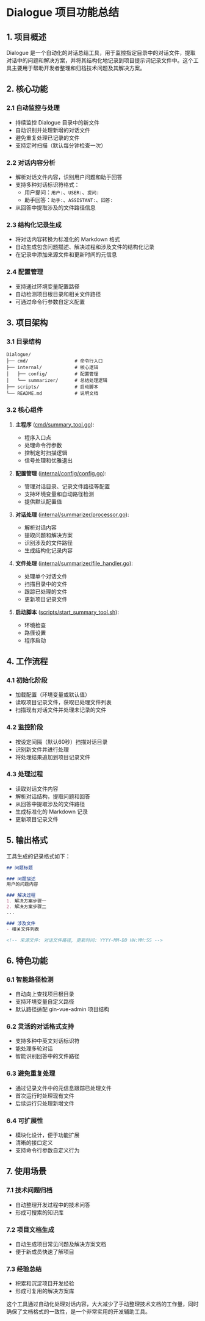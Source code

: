 # Dialogue 项目功能总结

## 1. 项目概述

Dialogue 是一个自动化的对话总结工具，用于监控指定目录中的对话文件，提取对话中的问题和解决方案，并将其结构化地记录到项目提示词记录文件中。这个工具主要用于帮助开发者整理和归档技术问题及其解决方案。

## 2. 核心功能

### 2.1 自动监控与处理
- 持续监控 Dialogue 目录中的新文件
- 自动识别并处理新增的对话文件
- 避免重复处理已记录的文件
- 支持定时扫描（默认每分钟检查一次）

### 2.2 对话内容分析
- 解析对话文件内容，识别用户问题和助手回答
- 支持多种对话标识符格式：
  - 用户提问：`用户:`、`USER:`、`提问:`
  - 助手回答：`助手:`、`ASSISTANT:`、`回答:`
- 从回答中提取涉及的文件路径信息

### 2.3 结构化记录生成
- 将对话内容转换为标准化的 Markdown 格式
- 自动生成包含问题描述、解决过程和涉及文件的结构化记录
- 在记录中添加来源文件和更新时间的元信息

### 2.4 配置管理
- 支持通过环境变量配置路径
- 自动检测项目根目录和相关文件路径
- 可通过命令行参数自定义配置

## 3. 项目架构

### 3.1 目录结构
```
Dialogue/
├── cmd/                 # 命令行入口
├── internal/            # 核心逻辑
│   ├── config/          # 配置管理
│   └── summarizer/      # 总结处理逻辑
├── scripts/             # 启动脚本
└── README.md            # 说明文档
```

### 3.2 核心组件

1. **主程序** ([cmd/summary_tool.go](file:///Users/menqqq/code/cloned/gin-vue-admin/Dialogue/cmd/summary_tool.go)):
   - 程序入口点
   - 处理命令行参数
   - 控制定时扫描逻辑
   - 信号处理和优雅退出

2. **配置管理** ([internal/config/config.go](file:///Users/menqqq/code/cloned/gin-vue-admin/Dialogue/internal/config/config.go)):
   - 管理对话目录、记录文件路径等配置
   - 支持环境变量和自动路径检测
   - 提供默认配置值

3. **对话处理** ([internal/summarizer/processor.go](file:///Users/menqqq/code/cloned/gin-vue-admin/Dialogue/internal/summarizer/processor.go)):
   - 解析对话内容
   - 提取问题和解决方案
   - 识别涉及的文件路径
   - 生成结构化记录内容

4. **文件处理** ([internal/summarizer/file_handler.go](file:///Users/menqqq/code/cloned/gin-vue-admin/Dialogue/internal/summarizer/file_handler.go)):
   - 处理单个对话文件
   - 扫描目录中的文件
   - 跟踪已处理的文件
   - 更新项目记录文件

5. **启动脚本** ([scripts/start_summary_tool.sh](file:///Users/menqqq/code/cloned/gin-vue-admin/Dialogue/scripts/start_summary_tool.sh)):
   - 环境检查
   - 路径设置
   - 程序启动

## 4. 工作流程

### 4.1 初始化阶段
- 加载配置（环境变量或默认值）
- 读取项目记录文件，获取已处理文件列表
- 扫描现有对话文件并处理未记录的文件

### 4.2 监控阶段
- 按设定间隔（默认60秒）扫描对话目录
- 识别新文件并进行处理
- 将处理结果追加到项目记录文件

### 4.3 处理过程
- 读取对话文件内容
- 解析对话结构，提取问题和回答
- 从回答中提取涉及的文件路径
- 生成标准化的 Markdown 记录
- 更新项目记录文件

## 5. 输出格式

工具生成的记录格式如下：

```markdown
## 问题标题

### 问题描述
用户的问题内容

### 解决过程
1. 解决方案步骤一
2. 解决方案步骤二
...

### 涉及文件
- 相关文件列表

<!-- 来源文件: 对话文件路径, 更新时间: YYYY-MM-DD HH:MM:SS -->
```

## 6. 特色功能

### 6.1 智能路径检测
- 自动向上查找项目根目录
- 支持环境变量自定义路径
- 默认路径适配 gin-vue-admin 项目结构

### 6.2 灵活的对话格式支持
- 支持多种中英文对话标识符
- 能处理多轮对话
- 智能识别回答中的文件路径

### 6.3 避免重复处理
- 通过记录文件中的元信息跟踪已处理文件
- 首次运行时处理现有文件
- 后续运行只处理新增文件

### 6.4 可扩展性
- 模块化设计，便于功能扩展
- 清晰的接口定义
- 支持命令行参数自定义行为

## 7. 使用场景

### 7.1 技术问题归档
- 自动整理开发过程中的技术问答
- 形成可搜索的知识库

### 7.2 项目文档生成
- 自动生成项目常见问题及解决方案文档
- 便于新成员快速了解项目

### 7.3 经验总结
- 积累和沉淀项目开发经验
- 形成可复用的解决方案库

这个工具通过自动化处理对话内容，大大减少了手动整理技术文档的工作量，同时确保了文档格式的一致性，是一个非常实用的开发辅助工具。
